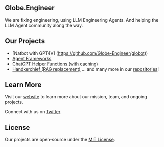 ## Globe.Engineer 

We are fixing engineering, using LLM Engineering Agents. And helping the LLM Agent community along the way.

## Our Projects
- [Natbot with GPT4V] (https://github.com/Globe-Engineer/globot))
- [Agent Frameworks](https://github.com/Globe-Engineer/agents)
- [ChatGPT Helper Functions (with caching)](https://github.com/Globe-Engineer/chatgpt)
- [Handkerchief (RAG replacement)](https://github.com/Globe-Engineer/handkerchief)
... and many more in our [repositories](https://github.com/Globe-Engineer)!

## Learn More
Visit our [website](https://globe.engineer/) to learn more about our mission, team, and ongoing projects.

Connect with us on [Twitter](https://twitter.com/globe_engineer)

## License
Our projects are open-source under the [MIT License](LICENSE.md).
